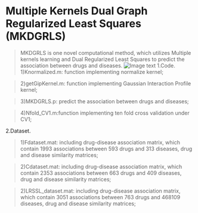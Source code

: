 Multiple Kernels Dual Graph Regularized Least Squares (MKDGRLS)
=================
> MKDGRLS is one novel computational method, which utilizes Multiple kernels learning and Dual Regularized Least Squares to predict the association between drugs and diseases.
![Image text](http://yhpjc.vip/download/MKDGRLS/mkdgrls_flow.jpg)
1.Code.
>1)Knormalized.m: function implementing normalize kernel;

>2)getGipKernel.m: function implementing Gaussian Interaction Profile kernel;

>3)MKDGRLS.p: predict the association between drugs and diseases;

>4)Nfold_CV1.m:function implementing ten fold cross validation under CV1;

2.Dataset.
>1)Fdataset.mat: including drug-disease association matrix, which contain 1993 associations between 593 drugs and 313 diseases, drug and disease similarity matrices;

>2)Cdataset.mat: including drug-disease association matrix, which contain 2353 associations between 663 drugs and 409 diseases, drug and disease similarity matrices;

>2)LRSSL_dataset.mat: including drug-disease association matrix, which contain 3051 associations between 763 drugs and 468109 diseases, drug and disease similarity matrices;

